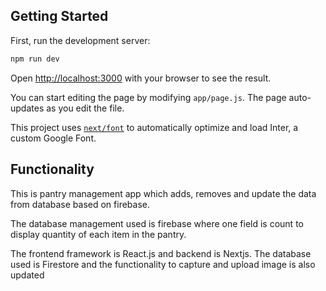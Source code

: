 
## Getting Started

First, run the development server:

```bash
npm run dev
```

Open [http://localhost:3000](http://localhost:3000) with your browser to see the result.

You can start editing the page by modifying `app/page.js`. The page auto-updates as you edit the file.

This project uses [`next/font`](https://nextjs.org/docs/basic-features/font-optimization) to automatically optimize and load Inter, a custom Google Font.


## Functionality

This is pantry management app which adds, removes and update the data from database based on firebase. 

The database management used is firebase where one field is count to display quantity of each item in the pantry.

The frontend framework is React.js and backend is Nextjs. The database used is Firestore and the functionality to capture and upload image is also updated
